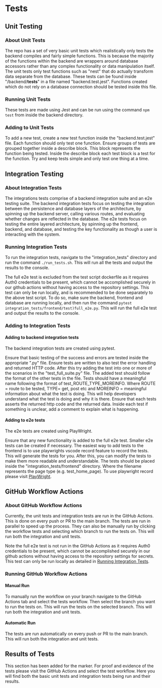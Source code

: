 # Tests

## Unit Testing

### About Unit Tests

The repo has a set of very basic unit tests which realistically only tests the backend compiles and fairly simple functions. This is because the majority of the functions within the backend are wrappers around database accessors rather than any complex functionality or data manipulation itself. The unit tests only test functions such as "nest" that do actually transform data separate from the database. These tests can be found inside "/backend/__tests__" in a file named "backend.test.jest". Functions created which do not rely on a database connection should be tested inside this file.

### Running Unit Tests

These tests are made using Jest and can be run using the command `npm test` from inside the backend directory.

### Adding to Unit Tests

To add a new test, create a new test function inside the "backend.test.jest" file. Each function should only test one function. Ensure groups of tests are grouped together inside a describe block. This block represents the function being tested. Inside the describe block each test block is a test for the function. Try and keep tests simple and only test one thing at a time.

## Integration Testing

### About Integration Tests
The integrations tests comprise of a backend integration suite and an e2e testing suite. The backend integration tests focus on testing the integration between the persistence and database layers of the architecture, by spinning up the backend server, calling various routes, and evaluating whether changes are reflected in the database. The e2e tests focus on testing the entire layered architecture, by spinning up the frontend, backend, and database, and testing the key functionality as though a user is interacting with the system. 

### Running Integration Tests

To run the integration tests, navigate to the "integration_tests" directory and run the command `./run_tests.sh`. This will run all the tests and output the results to the console.

The full e2e test is excluded from the test script dockerfile as it requires Auth0 credentials to be present, which cannot be accomplished securely in our github actions without having access to the repository settings. This test can only be run locally, and is recommended to be done separately to the above test script. To do so, make sure the backend, frontend and database are running locally, and then run the command `pytest integration_tests/frontend/test)full_e2e.py`. This will run the full e2e test and output the results to the console.

### Adding to Integration Tests

#### Adding to backend integration tests
The backend integration tests are created using pytest.

Ensure that basic testing of the success and errors are tested inside the appropriate ".py" file. Ensure tests are written to also test the error handling and returned HTTP code. After this try adding the test into one or more of the scenarios in the "test_full_suite.py" file. The added test should follow the format of the other tests in the file. Tests should have a meaningful name following the format of test_ROUTE_TYPE_MOREINFO. Where ROUTE = route to be tested, TYPE= get, post  etc and MOREINFO = meaningful information about what the test is doing. This will help developers understand what the test is doing and why it is there. Ensure that each tests asserts the returned http code and the returned data. Inside each test if something is unclear, add a comment to explain what is happening.

#### Adding to e2e tests
The e2e tests are created using PlayWright.

Ensure that any new functionality is added to the full e2e test. Smaller e2e tests can be created if necessary. The easiest way to add tests to the frontend is to use playwrights vscode record feature to record the tests. This will generate the tests for you. After this, you can modify the tests to make them more readable and understandable. The tests should be placed inside the "integration_tests/frontend" directory. Where the filename represents the page type (e.g. test_home_page). To use playwright record please visit [PlayWright](https://playwright.dev/docs/getting-started-vscode).

## GitHub Workflow Actions

### About GitHub Workflow Actions

Currently, the unit tests and integration tests are run in the GitHub Actions. This is done on every push or PR to the main branch. The tests are run in parallel to speed up the process. They can also be manually run by clicking the workflow tests and selecting which branch to run the tests on. This will run both the integration and unit tests.

Note the full e2e test is not run in the GitHub Actions as it requires Auth0 credentials to be present, which cannot be accomplished securely in our github actions without having access to the repository settings for secrets. This test can only be run locally as detailed in [Running Integration Tests](#Running-Integration-Tests).

### Running GitHub Workflow Actions

#### Manual Run

To manually run the workflow on your branch navigate to the GitHub Actions tab and select the tests workflow. Then select the branch you want to run the tests on. This will run the tests on the selected branch. This will run both the integration and unit tests.

#### Automatic Run

The tests are run automatically on every push or PR to the main branch. This will run both the integration and unit tests.

## Results of Tests

This section has been added for the marker. For proof and evidence of the tests please visit the GitHub Actions and select the test workflow. Here you will find both the basic unit tests and integration tests being run and their results.